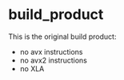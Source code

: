 # build_product

This is the original build product:

* no avx instructions
* no avx2 instructions
* no XLA

